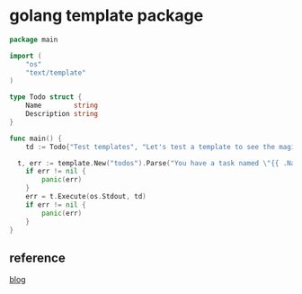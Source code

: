 # golang template package

```go
package main

import (
    "os"
    "text/template"
)

type Todo struct {
    Name        string
    Description string
}

func main() {
    td := Todo{"Test templates", "Let's test a template to see the magic."}

  t, err := template.New("todos").Parse("You have a task named \"{{ .Name}}\" with description: \"{{ .Description}}\"")
    if err != nil {
        panic(err)
    }
    err = t.Execute(os.Stdout, td)
    if err != nil {
        panic(err)
    }
}
```

## reference

[blog](https://blog.gopheracademy.com/advent-2017/using-go-templates/)
